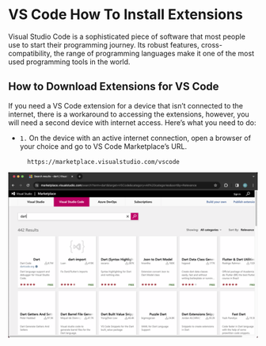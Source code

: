 # VS Code How To Install Extensions

Visual Studio Code is a sophisticated piece of software that most people use to start their programming journey. Its robust features, cross-compatibility, the range of programming languages make it one of the most used programming tools in the world.

## How to Download Extensions for VS Code

If you need a VS Code extension for a device that isn’t connected to the internet, there is a workaround to accessing the extensions, however, you will need a second device with internet access. Here’s what you need to do:

- `1.` On the device with an active internet connection, open a browser of your choice and go to VS Code Marketplace’s URL.

        https://marketplace.visualstudio.com/vscode

<p align="center">
    <img src="./ss_001_marketplace_vsc.png" alt="ss_001_marketplace_vsc" style="display: block; margin: 0 auto;">
</p>